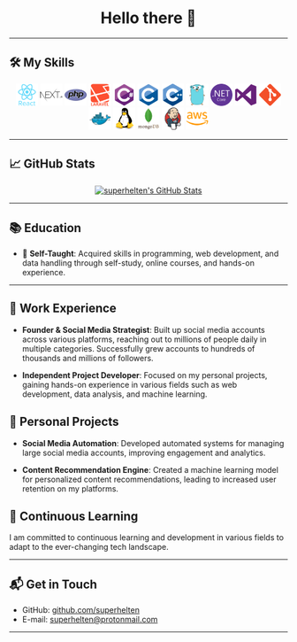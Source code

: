 <h1 align="center">
  Hello there 👋
</h1>
  <!--
<p align="center">
  <a href="https://twitter.com/yourusername">
    <img src="https://img.shields.io/twitter/follow/yourusername.svg?style=social&logo=twitter" alt="Twitter Follow">
  </a>
  <a href="https://linkedin.com/in/yourusername">
    <img src="https://img.shields.io/badge/-LinkedIn-black.svg?style=social&logo=linkedin&colorB=555" alt="LinkedIn">
  </a>
</p> -->

---

## 🛠️ My Skills

<div align="center">
  <!-- React -->
  <img src="https://github.com/devicons/devicon/blob/master/icons/react/react-original-wordmark.svg" alt="React" width="40" height="40"/>
  <!-- Next.js -->
  <img src="https://github.com/devicons/devicon/blob/master/icons/nextjs/nextjs-original-wordmark.svg" alt="Next.js" width="40" height="40"/>
  <!-- PHP -->
  <img src="https://github.com/devicons/devicon/blob/master/icons/php/php-original.svg" alt="PHP" width="40" height="40"/>
  <!-- Laravel -->
  <img src="https://github.com/devicons/devicon/blob/master/icons/laravel/laravel-plain-wordmark.svg" alt="Laravel" width="40" height="40"/>
  <!-- C# -->
  <img src="https://github.com/devicons/devicon/blob/master/icons/csharp/csharp-original.svg" alt="C#" width="40" height="40"/>
  <!-- C -->
  <img src="https://github.com/devicons/devicon/blob/master/icons/c/c-original.svg" alt="C" width="40" height="40"/>
  <!-- C++ -->
  <img src="https://github.com/devicons/devicon/blob/master/icons/cplusplus/cplusplus-original.svg" alt="C++" width="40" height="40"/>
  <!-- Go -->
  <img src="https://github.com/devicons/devicon/blob/master/icons/go/go-original.svg" alt="Go" width="40" height="40"/>
  <!-- .NET -->
  <img src="https://github.com/devicons/devicon/blob/master/icons/dotnetcore/dotnetcore-original.svg" alt=".NET" width="40" height="40"/>
  <!-- Visual Studio -->
  <img src="https://github.com/devicons/devicon/blob/master/icons/visualstudio/visualstudio-plain.svg" alt="Visual Studio" width="40" height="40"/>
  <!-- Git -->
  <img src="https://github.com/devicons/devicon/blob/master/icons/git/git-original.svg" alt="Git" width="40" height="40"/>
  <!-- Docker -->
  <img src="https://github.com/devicons/devicon/blob/master/icons/docker/docker-original.svg" alt="Docker" width="40" height="40"/>
  <!-- Linux -->
  <img src="https://github.com/devicons/devicon/blob/master/icons/linux/linux-original.svg" alt="Linux" width="40" height="40"/>
  <!-- MongoDB -->
  <img src="https://github.com/devicons/devicon/blob/master/icons/mongodb/mongodb-original-wordmark.svg" alt="MongoDB" width="40" height="40"/>
  <!-- Jenkins -->
  <img src="https://github.com/devicons/devicon/blob/master/icons/jenkins/jenkins-original.svg" alt="Jenkins" width="40" height="40"/>
  <!-- AWS -->
  <img src="https://github.com/devicons/devicon/blob/master/icons/amazonwebservices/amazonwebservices-plain-wordmark.svg" alt="AWS" width="40" height="40"/>
</div>


---

## 📈 GitHub Stats

<div align="center">
  <a href="https://github.com/anuraghazra/github-readme-stats">
    <img align="center" src="https://github-readme-stats.vercel.app/api?username=superhelten&show_icons=true&include_all_commits=true&count_private=true&hide=prs&line_height=24&text_color=000000&icon_color=2f80ed&title_color=2f80ed&bg_color=ffffff" alt="superhelten's GitHub Stats">
  </a>
</div>


---

## 📚 Education

- 🚀 **Self-Taught**: Acquired skills in programming, web development, and data handling through self-study, online courses, and hands-on experience.

---

## 💼 Work Experience

- **Founder & Social Media Strategist**: Built up social media accounts across various platforms, reaching out to millions of people daily in multiple categories. Successfully grew accounts to hundreds of thousands and millions of followers.

- **Independent Project Developer**: Focused on my personal projects, gaining hands-on experience in various fields such as web development, data analysis, and machine learning.

<!-- Add any other relevant work experiences here -->

## 🚀 Personal Projects

- **Social Media Automation**: Developed automated systems for managing large social media accounts, improving engagement and analytics.

- **Content Recommendation Engine**: Created a machine learning model for personalized content recommendations, leading to increased user retention on my platforms.

<!-- Add any other personal projects you want to showcase here -->

## 🌱 Continuous Learning

I am committed to continuous learning and development in various fields to adapt to the ever-changing tech landscape.


---

## 📬 Get in Touch

- GitHub: [github.com/superhelten](https://github.com/superhelten)
- E-mail: superhelten@protonmail.com

---
